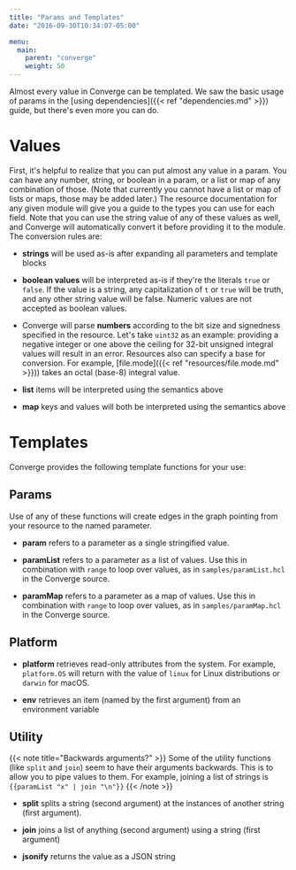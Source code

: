 ```yaml
---
title: "Params and Templates"
date: "2016-09-30T10:34:07-05:00"

menu:
  main:
    parent: "converge"
    weight: 50
---
```


Almost every value in Converge can be templated. We saw the basic usage of
params in the [using dependencies]({{< ref "dependencies.md" >}}) guide, but
there's even more you can do.

# Values

First, it's helpful to realize that you can put almost any value in a param. You
can have any number, string, or boolean in a param, or a list or map of any
combination of those. (Note that currently you cannot have a list or map of
lists or maps, those may be added later.) The resource documentation for any
given module will give you a guide to the types you can use for each field. Note
that you can use the string value of any of these values as well, and Converge
will automatically convert it before providing it to the module. The conversion
rules are:

- **strings** will be used as-is after expanding all parameters and template
  blocks

- **boolean values** will be interpreted as-is if they're the literals `true` or
  `false`. If the value is a string, any capitalization of `t` or `true` will be
  truth, and any other string value will be false. Numeric values are not
  accepted as boolean values.

- Converge will parse **numbers** according to the bit size and signedness
  specified in the resource. Let's take `uint32` as an example: providing a
  negative integer or one above the ceiling for 32-bit unsigned integral values
  will result in an error. Resources also can specify a base for conversion. For
  example, [file.mode]({{< ref "resources/file.mode.md" >}})) takes an octal
  (base-8) integral value.

- **list** items will be interpreted using the semantics above

- **map** keys and values will both be interpreted using the semantics above

# Templates

Converge provides the following template functions for your use:

## Params

Use of any of these functions will create edges in the graph pointing from your
resource to the named parameter.

- **param** refers to a parameter as a single stringified value.

- **paramList** refers to a parameter as a list of values. Use this in
  combination with `range` to loop over values, as in `samples/paramList.hcl` in
  the Converge source.

- **paramMap** refers to a parameter as a map of values. Use this in combination
  with `range` to loop over values, as in `samples/paramMap.hcl` in the Converge
  source.

## Platform

- **platform** retrieves read-only attributes from the system. For example,
  `platform.OS` will return with the value of `linux` for Linux distributions or
  `darwin` for macOS.

- **env** retrieves an item (named by the first argument) from an environment
  variable

## Utility

{{< note title="Backwards arguments?" >}}
Some of the utility functions (like `split` and `join`) seem to have their
arguments backwards. This is to allow you to pipe values to them. For example,
joining a list of strings is `{{paramList "x" | join "\n"}}`
{{< /note >}}

- **split** splits a string (second argument) at the instances of another string
  (first argument).

- **join** joins a list of anything (second argument) using a string (first
  argument)

- **jsonify** returns the value as a JSON string

